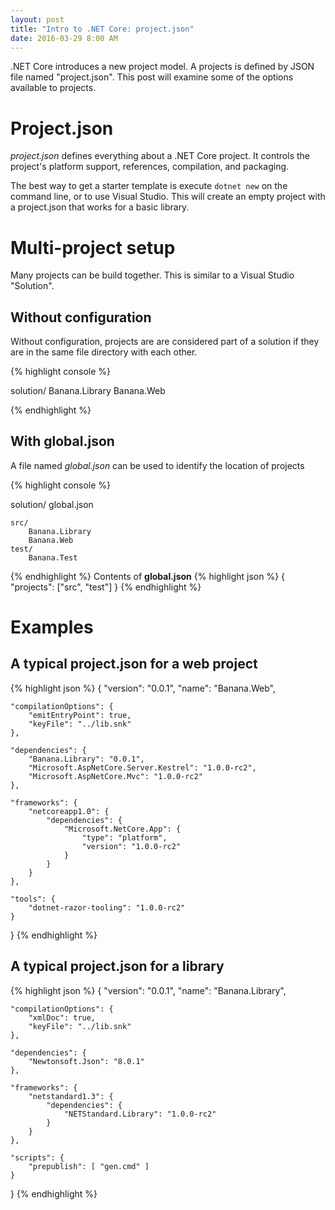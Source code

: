 ```yaml
---
layout: post
title: "Intro to .NET Core: project.json"
date: 2016-03-29 8:00 AM
---
```


.NET Core introduces a new project model. A projects is defined by JSON file named "project.json". This post will examine
some of the options available to projects.

# Project.json

*project.json* defines everything about a .NET Core project. It controls the project's platform support, references, compilation, and packaging.

The best way to get a starter template is execute `dotnet new` on the command line, or to use Visual Studio. This will create an empty project with a project.json that works for a basic library.

# Multi-project setup

Many projects can be build together. This is similar to a Visual Studio "Solution".

## Without configuration

Without configuration, projects are are considered part of a solution if they are in the same file directory with each other.

{% highlight console %}

solution/
    Banana.Library
    Banana.Web

{% endhighlight %}

## With global.json

A file named *global.json* can be used to identify the location of projects

{% highlight console %}

solution/
    global.json

    src/
        Banana.Library
        Banana.Web
    test/
        Banana.Test

{% endhighlight %}
Contents of **global.json**
{% highlight json %}
{
    "projects": ["src", "test"]
}
{% endhighlight %}


# Examples

## A typical project.json for a web project
{% highlight json %}
{
    "version": "0.0.1",
    "name": "Banana.Web",

    "compilationOptions": {
        "emitEntryPoint": true,
        "keyFile": "../lib.snk"
    },

    "dependencies": {
        "Banana.Library": "0.0.1",
        "Microsoft.AspNetCore.Server.Kestrel": "1.0.0-rc2",
        "Microsoft.AspNetCore.Mvc": "1.0.0-rc2"
    },

    "frameworks": {
        "netcoreapp1.0": {
            "dependencies": {
                "Microsoft.NetCore.App": {
                    "type": "platform",
                    "version": "1.0.0-rc2"
                }
            }
        }
    },

    "tools": {
        "dotnet-razor-tooling": "1.0.0-rc2"
    }
}
{% endhighlight %}

## A typical project.json for a library
{% highlight json %}
{
    "version": "0.0.1",
    "name": "Banana.Library",

    "compilationOptions": {
        "xmlDoc": true,
        "keyFile": "../lib.snk"
    },

    "dependencies": {
        "Newtonsoft.Json": "8.0.1"
    },

    "frameworks": {
        "netstandard1.3": {
            "dependencies": {
                "NETStandard.Library": "1.0.0-rc2"
            }
        }
    },

    "scripts": {
        "prepublish": [ "gen.cmd" ]
    }
}
{% endhighlight %}
